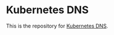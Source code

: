 # Kubernetes DNS

This is the repository for [Kubernetes DNS](http://kubernetes.io/docs/admin/dns/).
